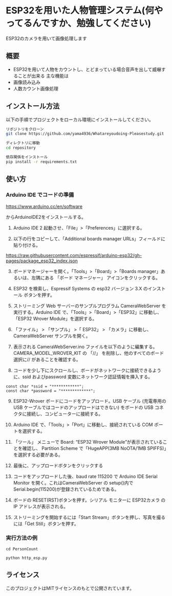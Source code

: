 # ESP32を用いた人物管理システム(何やってるんですか、勉強してください)

ESP32のカメラを用いて画像処理します

## 概要

- ESP32を用いて人物をカウントし、とどまっている場合音声を出して威嚇することが出来る
主な機能は
- 画像読み込み    
- 人数カウント画像処理

## インストール方法

以下の手順でプロジェクトをローカル環境にインストールしてください。

```bash
リポジトリをクローン
git clone https://github.com/yama4936/Whatareyoudoing-Pleasestudy.git

ディレクトリに移動
cd repository

依存関係をインストール
pip install -r requirements.txt 
```

## 使い方

### Arduino IDE でコードの準備

https://www.arduino.cc/en/software

からArduinoIDE2をインストールする。

1. Arduino IDE 2 起動させ、「File」>「Preferences」に選択する。

2. 以下の行をコピーして、「Additional boards manager URLs」フィールドに貼り付ける。

https://raw.githubusercontent.com/espressif/arduino-esp32/gh-pages/package_esp32_index.json

3. ボードマネージャーを開く。「Tools」>「Board」>「Boards manager」あるいは、左隅にある 「ボード マネージャー」 アイコンをクリックする。

4. ESP32 を検索し、Espressif Systems の esp32 バージョン 3.X のインストール ボタンを押す。

5. ストリーミング Web サーバーのサンプルプログラム CameraWebServer を実行する。Arduino IDE で、「Tools」>「Board」>「ESP32」に移動し、「ESP32 Wrover Module」を選択する。

6. 「ファイル」 > 「サンプル」 >「 ESP32」 > 「カメラ」に移動し、CameraWebServer サンプルを開く。

7. 表示される CameraWebServer.ino ファイルを以下のように編集する。CAMERA_MODEL_WROVER_KIT の 「//」 を削除し、他のすべてのボード選択に// があることを確認する。

8. コードを少し下にスクロールし、ボードがネットワークに接続できるように、ssid およびpassword 変数にネットワーク認証情報を挿入する。

```
const char *ssid = "************";
const char *password = "*************";
```

9. ESP32-Wrover ボードにコードをアップロード。USB ケーブル (充電専用の USB ケーブルではコードのアップロードはできない) をボードの USB コネクタに接続し、コンピューターに接続する。

10. Arduino IDE で、「Tools」>「Port」に移動し、接続されている COM ポートを選択する。

11. 「ツール」 メニューで Board: “ESP32 Wrover Module”が表示されていることを確認し、 Partition Scheme で「HugeAPP(3MB NoOTA/1MB SPIFFS)」を選択する必要がある。
 
12. 最後に、アップロードボタンをクリックする

13. コードをアップロードした後、baud rate 115200 で Arduino IDE Serial Monitor を開く。これはCameraWebServer の setup()内で Serial.begin(115200)が登録されているためである。

14. ボードの RESET(RST)ボタンを押す。シリアル モニターに ESP32カメラ の IP アドレスが表示される。

15. ストリーミングを開始するには「Start Stream」ボタンを押し、写真を撮るには「Get Still」ボタンを押す。

### 実行方法の例

```
cd PersonCount

python http_esp.py
```


## ライセンス

このプロジェクトはMITライセンスのもとで公開されています。

